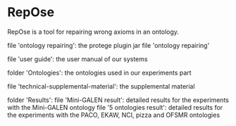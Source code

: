 # RepOse
RepOse is a tool for repairing wrong axioms in an ontology.

file 'ontology repairing': the protege plugin jar file 'ontology repairing'

file 'user guide': the user manual of our systems

folder 'Ontologies': the ontologies used in our experiments part

file 'technical-supplemental-material': the supplemental material

folder 'Results':
file 'Mini-GALEN result': detailed results for the experiments with the Mini-GALEN ontology
file '5 ontologies result': detailed results for the experiments with the PACO, EKAW, NCI, pizza and OFSMR ontologies
